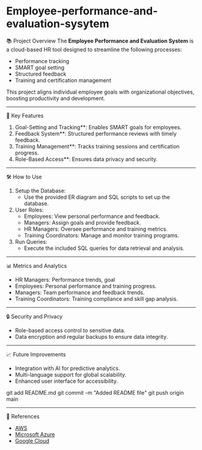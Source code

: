 # Employee-performance-and-evaluation-sysytem

 📚 Project Overview
The **Employee Performance and Evaluation System** is a cloud-based HR tool designed to streamline the following processes:
- Performance tracking
- SMART goal setting
- Structured feedback
- Training and certification management

This project aligns individual employee goals with organizational objectives, boosting productivity and development.

---

🚀 Key Features
1. Goal-Setting and Tracking**: Enables SMART goals for employees.
2. Feedback System**: Structured performance reviews with timely feedback.
3. Training Management**: Tracks training sessions and certification progress.
4. Role-Based Access**: Ensures data privacy and security.

---

🛠️ How to Use
1. Setup the Database:
   - Use the provided ER diagram and SQL scripts to set up the database.
2. User Roles:
   - Employees: View personal performance and feedback.
   - Managers: Assign goals and provide feedback.
   - HR Managers: Oversee performance and training metrics.
   - Training Coordinators: Manage and monitor training programs.
3. Run Queries:
   - Execute the included SQL queries for data retrieval and analysis.
   
---

📊 Metrics and Analytics
- HR Managers: Performance trends, goal
- Employees: Personal performance and training progress.
- Managers: Team performance and feedback trends.
- Training Coordinators: Training compliance and skill gap analysis.

---

🔒 Security and Privacy
- Role-based access control to sensitive data.
- Data encryption and regular backups to ensure data integrity.

---

📈 Future Improvements
- Integration with AI for predictive analytics.
- Multi-language support for global scalability.
- Enhanced user interface for accessibility.

git add README.md
git commit -m "Added README file"
git push origin main

---

📎 References
- [AWS](https://aws.amazon.com)
- [Microsoft Azure](https://azure.microsoft.com)
- [Google Cloud](https://cloud.google.com)

